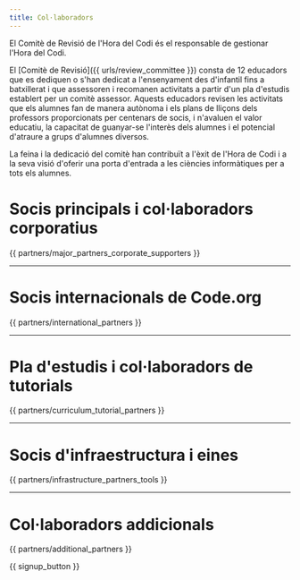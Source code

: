 ```yaml
---
title: Col·laboradors
---
```


El Comitè de Revisió de l'Hora del Codi és el responsable de gestionar l'Hora del Codi.

El [Comitè de Revisió]({{ urls/review_committee }}) consta de 12 educadors que es dediquen o s'han dedicat a l'ensenyament des d'infantil fins a batxillerat i que assessoren i recomanen activitats a partir d'un pla d'estudis establert per un comitè assessor. Aquests educadors revisen les activitats que els alumnes fan de manera autònoma i els plans de lliçons dels professors proporcionats per centenars de socis, i n'avaluen el valor educatiu, la capacitat de guanyar-se l'interès dels alumnes i el potencial d'atraure a grups d'alumnes diversos.

La feina i la dedicació del comitè han contribuït a l'èxit de l'Hora de Codi i a la seva visió d'oferir una porta d'entrada a les ciències informàtiques per a tots els alumnes.

# Socis principals i col·laboradors corporatius

{{ partners/major_partners_corporate_supporters }}

* * *

# Socis internacionals de Code.org

{{ partners/international_partners }}

* * *

# Pla d'estudis i col·laboradors de tutorials

{{ partners/curriculum_tutorial_partners }}

* * *

# Socis d'infraestructura i eines

{{ partners/infrastructure_partners_tools }}

* * *

# Col·laboradors addicionals

{{ partners/additional_partners }}

{{ signup_button }}